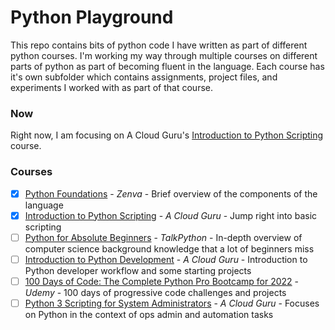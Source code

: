 # Python Playground

This repo contains bits of python code I have written as part of different python courses. I'm working my way through multiple courses on different parts of python as part of becoming fluent in the language. Each course has it's own subfolder which contains assignments, project files, and experiments I worked with as part of that course.

### Now
Right now, I am focusing on A Cloud Guru's [Introduction to Python Scripting](https://learn.acloud.guru/course/introduction-to-python-scripting/dashboard) course.

### Courses

- [x] [Python Foundations](https://connor.engineer/blog/python-foundations-course/) - *Zenva* - Brief overview of the components of the language
- [x] [Introduction to Python Scripting](https://acloudguru.com/course/introduction-to-python-scripting) - *A Cloud Guru* - Jump right into basic scripting
- [ ] [Python for Absolute Beginners](https://training.talkpython.fm/courses/explore_beginners/python-for-absolute-beginners) - *TalkPython* - In-depth overview of computer science background knowledge that a lot of beginners miss
- [ ] [Introduction to Python Development](https://acloudguru.com/course/introduction-to-python-development) - *A Cloud Guru* - Introduction to Python developer workflow and some starting projects
- [ ] [100 Days of Code: The Complete Python Pro Bootcamp for 2022](https://www.udemy.com/course/100-days-of-code/) - *Udemy* - 100 days of progressive code challenges and projects
- [ ] [Python 3 Scripting for System Administrators](https://acloudguru.com/course?type=course) - *A Cloud Guru* - Focuses on Python in the context of ops admin and automation tasks
